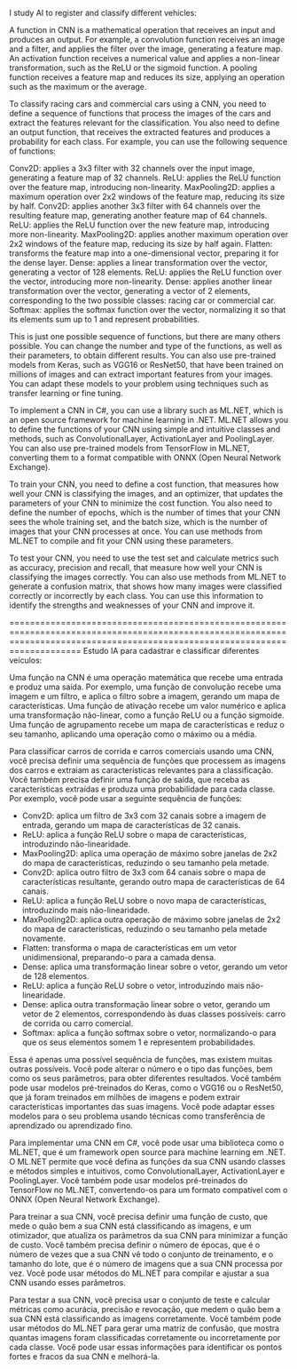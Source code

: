 I study AI to register and classify different vehicles:

A function in CNN is a mathematical operation that receives an input and produces an output. For example, a convolution function receives an image and a filter, and applies the filter 
over the image, generating a feature map. An activation function receives a numerical value and applies a non-linear transformation, such as the ReLU or the sigmoid function. 
A pooling function receives a feature map and reduces its size, applying an operation such as the maximum or the average.

To classify racing cars and commercial cars using a CNN, you need to define a sequence of functions that process the images of the cars and extract the features relevant 
for the classification. You also need to define an output function, that receives the extracted features and produces a probability for each class. For example, 
you can use the following sequence of functions:

Conv2D: applies a 3x3 filter with 32 channels over the input image, generating a feature map of 32 channels.
ReLU: applies the ReLU function over the feature map, introducing non-linearity.
MaxPooling2D: applies a maximum operation over 2x2 windows of the feature map, reducing its size by half.
Conv2D: applies another 3x3 filter with 64 channels over the resulting feature map, generating another feature map of 64 channels.
ReLU: applies the ReLU function over the new feature map, introducing more non-linearity.
MaxPooling2D: applies another maximum operation over 2x2 windows of the feature map, reducing its size by half again.
Flatten: transforms the feature map into a one-dimensional vector, preparing it for the dense layer.
Dense: applies a linear transformation over the vector, generating a vector of 128 elements.
ReLU: applies the ReLU function over the vector, introducing more non-linearity.
Dense: applies another linear transformation over the vector, generating a vector of 2 elements, corresponding to the two possible classes: racing car or commercial car.
Softmax: applies the softmax function over the vector, normalizing it so that its elements sum up to 1 and represent probabilities.

This is just one possible sequence of functions, but there are many others possible. You can change the number and type of the functions, as well as their parameters,
to obtain different results. You can also use pre-trained models from Keras, such as VGG16 or ResNet50, that have been trained on millions of images and can extract 
important features from your images. You can adapt these models to your problem using techniques such as transfer learning or fine tuning.

To implement a CNN in C#, you can use a library such as ML.NET, which is an open source framework for machine learning in .NET. ML.NET allows you to define the 
functions of your CNN using simple and intuitive classes and methods, such as ConvolutionalLayer, ActivationLayer and PoolingLayer. You can also use pre-trained 
models from TensorFlow in ML.NET, converting them to a format compatible with ONNX (Open Neural Network Exchange).

To train your CNN, you need to define a cost function, that measures how well your CNN is classifying the images, and an optimizer, that updates the parameters 
of your CNN to minimize the cost function. You also need to define the number of epochs, which is the number of times that your CNN sees the whole training set,
and the batch size, which is the number of images that your CNN processes at once. You can use methods from ML.NET to compile and fit your CNN using these parameters.

To test your CNN, you need to use the test set and calculate metrics such as accuracy, precision and recall, that measure how well your CNN is classifying the
images correctly. You can also use methods from ML.NET to generate a confusion matrix, that shows how many images were classified correctly or incorrectly by 
each class. You can use this information to identify the strengths and weaknesses of your CNN and improve it.


================================================================================================================================================================================
Estudo IA para cadastrar e classificar diferentes veículos:

Uma função na CNN é uma operação matemática que recebe uma entrada e produz uma saída.
Por exemplo, uma função de convolução recebe uma imagem e um filtro, e aplica o filtro sobre a imagem, gerando um mapa de características. 
Uma função de ativação recebe um valor numérico e aplica uma transformação não-linear, como a função ReLU ou a função sigmoide. 
Uma função de agrupamento recebe um mapa de características e reduz o seu tamanho, aplicando uma operação como o máximo ou a média.

Para classificar carros de corrida e carros comerciais usando uma CNN, você precisa definir uma sequência de funções que processem as
imagens dos carros e extraiam as características relevantes para a classificação. Você também precisa definir uma função de saída, 
que receba as características extraídas e produza uma probabilidade para cada classe. Por exemplo, você pode usar a seguinte sequência de funções:

- Conv2D: aplica um filtro de 3x3 com 32 canais sobre a imagem de entrada, gerando um mapa de características de 32 canais.
- ReLU: aplica a função ReLU sobre o mapa de características, introduzindo não-linearidade.
- MaxPooling2D: aplica uma operação de máximo sobre janelas de 2x2 do mapa de características, reduzindo o seu tamanho pela metade.
- Conv2D: aplica outro filtro de 3x3 com 64 canais sobre o mapa de características resultante, gerando outro mapa de características de 64 canais.
- ReLU: aplica a função ReLU sobre o novo mapa de características, introduzindo mais não-linearidade.
- MaxPooling2D: aplica outra operação de máximo sobre janelas de 2x2 do mapa de características, reduzindo o seu tamanho pela metade novamente.
- Flatten: transforma o mapa de características em um vetor unidimensional, preparando-o para a camada densa.
- Dense: aplica uma transformação linear sobre o vetor, gerando um vetor de 128 elementos.
- ReLU: aplica a função ReLU sobre o vetor, introduzindo mais não-linearidade.
- Dense: aplica outra transformação linear sobre o vetor, gerando um vetor de 2 elementos, correspondendo às duas classes possíveis: carro de corrida ou carro comercial.
- Softmax: aplica a função softmax sobre o vetor, normalizando-o para que os seus elementos somem 1 e representem probabilidades.

Essa é apenas uma possível sequência de funções, mas existem muitas outras possíveis. Você pode alterar o número e o tipo das funções, bem como os seus parâmetros, para obter 
diferentes resultados. Você também pode usar modelos pré-treinados do Keras, como o VGG16 ou o ResNet50, que já foram treinados em milhões de imagens e podem extrair características
importantes das suas imagens. Você pode adaptar esses modelos para o seu problema usando técnicas como transferência de aprendizado ou aprendizado fino.

Para implementar uma CNN em C#, você pode usar uma biblioteca como o ML.NET, que é um framework open source para machine learning em .NET. O ML.NET permite que você defina as funções
da sua CNN usando classes e métodos simples e intuitivos, como ConvolutionalLayer, ActivationLayer e PoolingLayer. Você também pode usar modelos pré-treinados do TensorFlow no ML.NET, 
convertendo-os para um formato compatível com o ONNX (Open Neural Network Exchange).

Para treinar a sua CNN, você precisa definir uma função de custo, que mede o quão bem a sua CNN está classificando as imagens, e um otimizador, que atualiza
os parâmetros da sua CNN para minimizar a função de custo. Você também precisa definir o número de épocas, que é o número de vezes que a sua CNN vê todo o conjunto de treinamento, 
e o tamanho do lote, que é o número de imagens que a sua CNN processa por vez. Você pode usar métodos do ML.NET para compilar e ajustar a sua CNN usando esses parâmetros.

Para testar a sua CNN, você precisa usar o conjunto de teste e calcular métricas como acurácia, precisão e revocação, que medem o quão bem a sua CNN está classificando as
imagens corretamente. Você também pode usar métodos do ML.NET para gerar uma matriz de confusão, que mostra quantas imagens foram classificadas corretamente ou incorretamente
por cada classe. Você pode usar essas informações para identificar os pontos fortes e fracos da sua CNN e melhorá-la.

